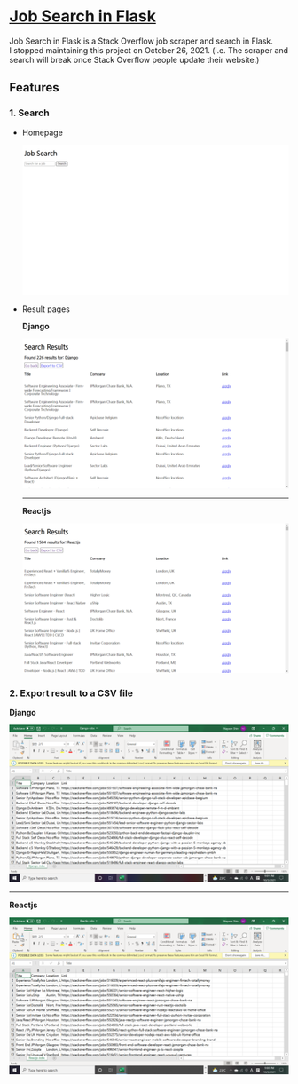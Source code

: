 # [Job Search in Flask](https://job-search-in-flask.herokuapp.com/)

Job Search in Flask is a Stack Overflow job scraper and search in Flask.\
I stopped maintaining this project on October 26, 2021. (i.e. The scraper and search will break once Stack Overflow people update their website.)

## Features

### 1. Search

- Homepage

  ![Homepage](https://github.com/nayeonshin/job-search-in-flask/blob/main/assets/home.png)

- Result pages

  **Django**

  ![Django result page](https://github.com/nayeonshin/job-search-in-flask/blob/main/assets/django-result.png)

  ---

  **Reactjs**

  ![Reactjs result](https://github.com/nayeonshin/job-search-in-flask/blob/main/assets/reactjs-result.png)

### 2. Export result to a CSV file

**Django**

![Django CSV](https://github.com/nayeonshin/job-search-in-flask/blob/main/assets/django-csv.png)

---

**Reactjs**

![Reactjs CSV](https://github.com/nayeonshin/job-search-in-flask/blob/main/assets/reactjs-csv.png)

